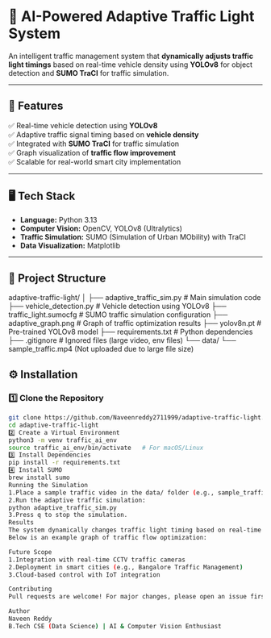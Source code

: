 # 🚦 AI-Powered Adaptive Traffic Light System

An intelligent traffic management system that **dynamically adjusts traffic light timings** based on real-time vehicle density using **YOLOv8** for object detection and **SUMO TraCI** for traffic simulation.

---

## 📌 **Features**

✅ Real-time vehicle detection using **YOLOv8**  
✅ Adaptive traffic signal timing based on **vehicle density**  
✅ Integrated with **SUMO TraCI** for traffic simulation  
✅ Graph visualization of **traffic flow improvement**  
✅ Scalable for real-world smart city implementation  

---

## 🖥️ **Tech Stack**

- **Language:** Python 3.13  
- **Computer Vision:** OpenCV, YOLOv8 (Ultralytics)  
- **Traffic Simulation:** SUMO (Simulation of Urban MObility) with TraCI  
- **Data Visualization:** Matplotlib  

---

## 📂 **Project Structure**

adaptive-traffic-light/
│
├── adaptive_traffic_sim.py # Main simulation code
├── vehicle_detection.py # Vehicle detection using YOLOv8
├── traffic_light.sumocfg # SUMO traffic simulation configuration
├── adaptive_graph.png # Graph of traffic optimization results
├── yolov8n.pt # Pre-trained YOLOv8 model
├── requirements.txt # Python dependencies
├── .gitignore # Ignored files (large video, env files)
└── data/
└── sample_traffic.mp4 (Not uploaded due to large file size)

## ⚙️ **Installation**

### **1️⃣ Clone the Repository**
```bash
git clone https://github.com/Naveenreddy2711999/adaptive-traffic-light.git
cd adaptive-traffic-light
2️⃣ Create a Virtual Environment
python3 -m venv traffic_ai_env
source traffic_ai_env/bin/activate   # For macOS/Linux
3️⃣ Install Dependencies
pip install -r requirements.txt
4️⃣ Install SUMO
brew install sumo
Running the Simulation
1.Place a sample traffic video in the data/ folder (e.g., sample_traffic.mp4).
2.Run the adaptive traffic simulation:
python adaptive_traffic_sim.py
3.Press q to stop the simulation.
Results
The system dynamically changes traffic light timing based on real-time vehicle count.
Below is an example graph of traffic flow optimization:

Future Scope
1.Integration with real-time CCTV traffic cameras
2.Deployment in smart cities (e.g., Bangalore Traffic Management)
3.Cloud-based control with IoT integration

Contributing
Pull requests are welcome! For major changes, please open an issue first to discuss what you would like to change.

Author
Naveen Reddy
B.Tech CSE (Data Science) | AI & Computer Vision Enthusiast
